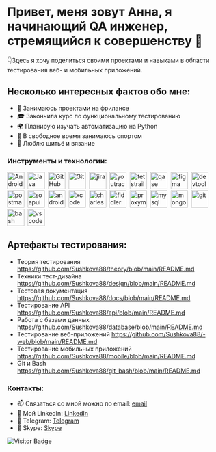 # Привет, меня зовут Анна, я начинающий QA инженер, стремящийся к совершенству 💫

 👇Здесь я хочу поделиться своими проектами и навыками в области тестирования веб- и мобильных приложений.

## Несколько интересных фактов обо мне:

- 📱 Занимаюсь проектами на фрилансе
- 🎓 Закончила курс по функциональному тестированию
- 🌍 Планирую изучать автоматизацию на Python
- 💪 В свободное время занимаюсь спортом
- 🎨 Люблю шитьё и вязание

### Инструменты и технологии:
<div>
  <img src="https://cdn.jsdelivr.net/gh/devicons/devicon/icons/android/android-original.svg" title="Android" alt="Android" width="40" height="40"/>&nbsp;
  <img src="https://cdn.jsdelivr.net/gh/devicons/devicon/icons/java/java-original.svg" title="Java" alt="Java" width="40" height="40"/>&nbsp;
  <img src="https://cdn.jsdelivr.net/gh/devicons/devicon/icons/github/github-original.svg" title="GitHub" alt="GitHub" width="40" height="40"/>&nbsp;
  <img src="https://cdn.jsdelivr.net/gh/devicons/devicon/icons/git/git-original.svg" title="Git" alt="Git" width="40" height="40"/>&nbsp;
  <img src="https://cdn.jsdelivr.net/gh/devicons/devicon/icons/jira/jira-original.svg" title="jira" alt="jira" width="40" height="40"/>&nbsp
  <img src="https://upload.wikimedia.org/wikipedia/commons/thumb/8/8d/YouTrack_Icon.svg/1024px-YouTrack_Icon.svg.png?20200803082248" title="youtrack" alt="youtrack" width="40" height="40"/>&nbsp
  <img src="https://codahosted.io/packs/21236/unversioned/assets/LOGO/ba1091c59bab89cd2fd0f289622731fe16113d7b00905abe64759c313a4b73b76c1b0426076ed76cb74752234c734131df46992d5b8b48fc13e264240e4f7119f736cfeb64df36ded54b5cbf6198b9cadedf18dd0cac5c7dbcd16e6336c29363cd1292ba" title="testrail" alt="tetstrail" width="40" height="40"/>&nbsp
  <img src="https://luna1.co/eb0187.png" title="qase" alt="qase" width="40" height="40"/>&nbsp
  <img src="https://cdn.jsdelivr.net/gh/devicons/devicon/icons/figma/figma-original.svg" title="figma" alt="figma" width="40" height="40"/>&nbsp
  <img src="https://d33wubrfki0l68.cloudfront.net/38b5c953a4667366685d55db55d057c86db1fc54/a0fdc/static/acae6b24d940347661ca901ea07f47c1/chrome-dev-logo-icon.png" title="devtools" alt="devtools" width="40" height="40"/>&nbsp
  <img src="https://seeklogo.com/images/P/postman-logo-0087CA0D15-seeklogo.com.png" title="postman" alt="postman" width="40" height="40"/>&nbsp
  <img src="https://static0.smartbear.co/smartbearbrand/media/images/home/soapui-icon.svg" title="soapui" alt="soapui" width="40" height="40"/>&nbsp
  <img src="https://cdn.jsdelivr.net/gh/devicons/devicon/icons/androidstudio/androidstudio-original.svg" title="android-studio" alt="android-studio" width="40" height="40"/>&nbsp
  <img src="https://cdn.jsdelivr.net/gh/devicons/devicon/icons/xcode/xcode-original.svg" title="xcode" alt="xcode" width="40" height="40"/>&nbsp
  <img src="https://cdn.icon-icons.com/icons2/3053/PNG/512/charles_proxy_macos_bigsur_icon_190302.png" title="charles-proxy" alt="charles-proxy" width="40" height="40"/>&nbsp
  <img src="https://www.megaleechers.com/storage/Fiddler-Everywhere-Icon.png" title="fiddler" alt="fiddler" width="40" height="40"/>&nbsp
  <img src="https://pbs.twimg.com/profile_images/1589614420766126080/slAIVDtr_400x400.jpg" title="proxyman" alt="proxyman" width="40" height="40"/>&nbsp
  <img src="https://cdn.jsdelivr.net/gh/devicons/devicon/icons/mysql/mysql-original.svg" title="mysql" alt="mysql" width="40" height="40"/>&nbsp
  <img src="https://cdn.net/gh/devicons/devicon/icons/mongodb/mongodb-original.svg" title="mongodb" alt="mongodb" width="40" height="40"/>&nbsp
  <img src="https://cdn.net/gh/devicons/devicon/icons/git/git-original.svg" title="git" alt="git" width="40" height="40"/>&nbsp
  <img src="https://upload.wikimedia.org/wikipedia/commons/thumb/4/4b/Bash_Logo_Colored.svg/1024px-Bash_Logo_Colored.svg.png?20180723054350" title="bash" alt="bash" width="40" height="40"/>&nbsp
  <img src="https://cdn.net/gh/devicons/devicon/icons/vscode/vscode-original.svg" title="vscode" alt="vscode" width="40" height="40"/>&nbsp
</div>

## Артефакты тестирования:

- Теория тестирования https://github.com/Sushkova88/theory/blob/main/README.md
- Техники тест-дизайна https://github.com/Sushkova88/design/blob/main/README.md
- Тестовая документация https://github.com/Sushkova88/docs/blob/main/README.md
- Тестирование API https://github.com/Sushkova88/api/blob/main/README.md
- Работа с базами данных https://github.com/Sushkova88/database/blob/main/README.md
- Тестирование веб-приложений https://github.com/Sushkova88/-web/blob/main/README.md
- Тестирование мобильных приложений https://github.com/Sushkova88/mobile/blob/main/README.md
- Git и Bash https://github.com/Sushkova88/git_bash/blob/main/README.md

### Контакты:

- 📫 Связаться со мной можно по email: [email](mailto:petryaeva280488@gmail.com)
- 🔗 Мой LinkedIn: [LinkedIn](https://www.linkedin.com/in/your-linkedin-id)
- 💌 Telegram: [Telegram](https://t.me/anna88sushkova)
- 💬 Skype: [Skype](https://skype.com/your-skype-id)

![Visitor Badge](https://visitor-badge.laobi.icu/badge?page_id=your-github-username.your-github-username)